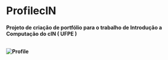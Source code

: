 # ProfilecIN

<h4> Projeto de criação de portfólio para o trabalho de Introdução a Computação do cIN ( UFPE )
<br>
  <br>
  
![Profile](https://user-images.githubusercontent.com/84048306/138938560-17a2bad4-c736-4dbb-96bb-31559056ad41.png)
